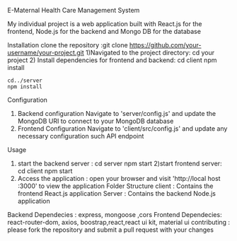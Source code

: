 E-Maternal Health Care Management System

My individual project is a web application built with React.js for the frontend, Node.js for the backend and Mongo DB for the database 

Installation
clone the repository :git clone https://github.com/your-username/your-project.git
1)Navigated to the project directory:
   cd your project
2) Install dependencies for frontend and backend:
    cd client
    npm install

    cd../server 
    npm install

Configuration
1. Backend configuration
   Navigate to 'server/config.js' and update the MongoDB URI to connect to your MongoDB database
2. Frontend Configuration
   Navigate to 'client/src/config.js' and update any necessary configuration such API endpoint

Usage
1) start the backend server : cd server
                              npm start
2)start frontend server: cd client
                         npm start
3) Access the application : open your browser and visit 'http://local host :3000' to view the application 
Folder Structure 
client : Contains the frontend React.js application
Server :  Contains the backend Node.js application

Backend Dependecies : express, mongoose ,cors
Frontend Dependecies: react-router-dom, axios, boostrap,react,react ui kit, material ui
contributing : please fork the repository and submit a pull request with your changes

